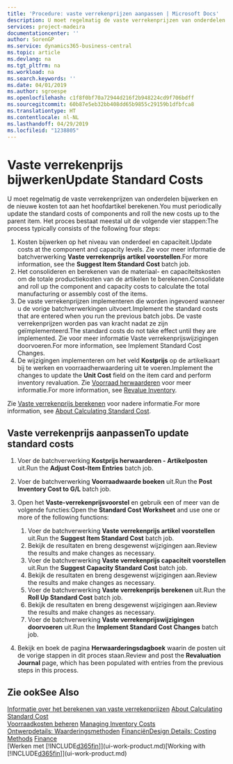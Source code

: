 ```yaml
---
title: 'Procedure: vaste verrekenprijzen aanpassen | Microsoft Docs'
description: U moet regelmatig de vaste verrekenprijzen van onderdelen bijwerken en de nieuwe kosten tot aan het hoofdartikel berekenen.
services: project-madeira
documentationcenter: ''
author: SorenGP
ms.service: dynamics365-business-central
ms.topic: article
ms.devlang: na
ms.tgt_pltfrm: na
ms.workload: na
ms.search.keywords: ''
ms.date: 04/01/2019
ms.author: sgroespe
ms.openlocfilehash: c1f8f0bf70a72944d216f2b948224cd9f706bdff
ms.sourcegitcommit: 60b87e5eb32bb408dd65b9855c29159b1dfbfca8
ms.translationtype: HT
ms.contentlocale: nl-NL
ms.lasthandoff: 04/29/2019
ms.locfileid: "1238805"
---
```

# <a name="update-standard-costs"></a><span data-ttu-id="2b533-103">Vaste verrekenprijs bijwerken</span><span class="sxs-lookup"><span data-stu-id="2b533-103">Update Standard Costs</span></span>
<span data-ttu-id="2b533-104">U moet regelmatig de vaste verrekenprijzen van onderdelen bijwerken en de nieuwe kosten tot aan het hoofdartikel berekenen.</span><span class="sxs-lookup"><span data-stu-id="2b533-104">You must periodically update the standard costs of components and roll the new costs up to the parent item.</span></span> <span data-ttu-id="2b533-105">Het proces bestaat meestal uit de volgende vier stappen:</span><span class="sxs-lookup"><span data-stu-id="2b533-105">The process typically consists of the following four steps:</span></span>  

1.  <span data-ttu-id="2b533-106">Kosten bijwerken op het niveau van onderdeel en capaciteit.</span><span class="sxs-lookup"><span data-stu-id="2b533-106">Update costs at the component and capacity levels.</span></span> <span data-ttu-id="2b533-107">Zie voor meer informatie de batchverwerking **Vaste verrekenprijs artikel voorstellen**.</span><span class="sxs-lookup"><span data-stu-id="2b533-107">For more information, see the **Suggest Item Standard Cost** batch job.</span></span>  
2.  <span data-ttu-id="2b533-108">Het consolideren en berekenen van de materiaal- en capaciteitskosten om de totale productiekosten van de artikelen te berekenen.</span><span class="sxs-lookup"><span data-stu-id="2b533-108">Consolidate and roll up the component and capacity costs to calculate the total manufacturing or assembly cost of the items.</span></span>  
3.  <span data-ttu-id="2b533-109">De vaste verrekenprijzen implementeren die worden ingevoerd wanneer u de vorige batchverwerkingen uitvoert.</span><span class="sxs-lookup"><span data-stu-id="2b533-109">Implement the standard costs that are entered when you run the previous batch jobs.</span></span> <span data-ttu-id="2b533-110">De vaste verrekenprijzen worden pas van kracht nadat ze zijn geïmplementeerd.</span><span class="sxs-lookup"><span data-stu-id="2b533-110">The standard costs do not take effect until they are implemented.</span></span> <span data-ttu-id="2b533-111">Zie voor meer informatie Vaste verrekenprijswijzigingen doorvoeren.</span><span class="sxs-lookup"><span data-stu-id="2b533-111">For more information, see Implement Standard Cost Changes.</span></span>  
4.  <span data-ttu-id="2b533-112">De wijzigingen implementeren om het veld **Kostprijs** op de artikelkaart bij te werken en voorraadherwaardering uit te voeren.</span><span class="sxs-lookup"><span data-stu-id="2b533-112">Implement the changes to update the **Unit Cost** field on the item card and perform inventory revaluation.</span></span> <span data-ttu-id="2b533-113">Zie [Voorraad herwaarderen](inventory-how-revalue-inventory.md) voor meer informatie.</span><span class="sxs-lookup"><span data-stu-id="2b533-113">For more information, see [Revalue Inventory](inventory-how-revalue-inventory.md).</span></span>  

<span data-ttu-id="2b533-114">Zie [Vaste verrekenprijs berekenen](finance-about-calculating-standard-cost.md) voor nadere informatie.</span><span class="sxs-lookup"><span data-stu-id="2b533-114">For more information, see [About Calculating Standard Cost](finance-about-calculating-standard-cost.md).</span></span>  
## <a name="to-update-standard-costs"></a><span data-ttu-id="2b533-115">Vaste verrekenprijs aanpassen</span><span class="sxs-lookup"><span data-stu-id="2b533-115">To update standard costs</span></span>  
1.  <span data-ttu-id="2b533-116">Voer de batchverwerking **Kostprijs herwaarderen - Artikelposten** uit.</span><span class="sxs-lookup"><span data-stu-id="2b533-116">Run the **Adjust Cost-Item Entries** batch job.</span></span>  
2.  <span data-ttu-id="2b533-117">Voer de batchverwerking **Voorraadwaarde boeken** uit.</span><span class="sxs-lookup"><span data-stu-id="2b533-117">Run the **Post Inventory Cost to G/L** batch job.</span></span>  
3.  <span data-ttu-id="2b533-118">Open het **Vaste-verrekenprijsvoorstel** en gebruik een of meer van de volgende functies:</span><span class="sxs-lookup"><span data-stu-id="2b533-118">Open the **Standard Cost Worksheet** and use one or more of the following functions:</span></span>  

    1.  <span data-ttu-id="2b533-119">Voer de batchverwerking **Vaste verrekenprijs artikel voorstellen** uit.</span><span class="sxs-lookup"><span data-stu-id="2b533-119">Run the **Suggest Item Standard Cost** batch job.</span></span>  
    2.  <span data-ttu-id="2b533-120">Bekijk de resultaten en breng desgewenst wijzigingen aan.</span><span class="sxs-lookup"><span data-stu-id="2b533-120">Review the results and make changes as necessary.</span></span>  
    3.  <span data-ttu-id="2b533-121">Voer de batchverwerking **Vaste verrekenprijs capaciteit voorstellen** uit.</span><span class="sxs-lookup"><span data-stu-id="2b533-121">Run the **Suggest Capacity Standard Cost** batch job.</span></span>  
    4.  <span data-ttu-id="2b533-122">Bekijk de resultaten en breng desgewenst wijzigingen aan.</span><span class="sxs-lookup"><span data-stu-id="2b533-122">Review the results and make changes as necessary.</span></span>
    5. <span data-ttu-id="2b533-123">Voer de batchverwerking **Vaste verrekenprijs berekenen** uit.</span><span class="sxs-lookup"><span data-stu-id="2b533-123">Run the **Roll Up Standard Cost** batch job.</span></span>
    6.  <span data-ttu-id="2b533-124">Bekijk de resultaten en breng desgewenst wijzigingen aan.</span><span class="sxs-lookup"><span data-stu-id="2b533-124">Review the results and make changes as necessary.</span></span>
    7.  <span data-ttu-id="2b533-125">Voer de batchverwerking **Vaste verrekenprijswijzigingen doorvoeren** uit.</span><span class="sxs-lookup"><span data-stu-id="2b533-125">Run the **Implement Standard Cost Changes** batch job.</span></span>  
4.  <span data-ttu-id="2b533-126">Bekijk en boek de pagina **Herwaarderingsdagboek** waarin de posten uit de vorige stappen in dit proces staan.</span><span class="sxs-lookup"><span data-stu-id="2b533-126">Review and post the **Revaluation Journal** page, which has been populated with entries from the previous steps in this process.</span></span>  

## <a name="see-also"></a><span data-ttu-id="2b533-127">Zie ook</span><span class="sxs-lookup"><span data-stu-id="2b533-127">See Also</span></span>  
 <span data-ttu-id="2b533-128">[Informatie over het berekenen van vaste verrekenprijzen](finance-about-calculating-standard-cost.md) </span><span class="sxs-lookup"><span data-stu-id="2b533-128">[About Calculating Standard Cost](finance-about-calculating-standard-cost.md) </span></span>  
 <span data-ttu-id="2b533-129">[Voorraadkosten beheren](finance-manage-inventory-costs.md) </span><span class="sxs-lookup"><span data-stu-id="2b533-129">[Managing Inventory Costs](finance-manage-inventory-costs.md) </span></span>  
 <span data-ttu-id="2b533-130">[Ontwerpdetails: Waarderingsmethoden](design-details-costing-methods.md) [Financiën](finance.md)</span><span class="sxs-lookup"><span data-stu-id="2b533-130">[Design Details: Costing Methods](design-details-costing-methods.md) [Finance](finance.md)</span></span>  
 <span data-ttu-id="2b533-131">[Werken met [!INCLUDE[d365fin](includes/d365fin_md.md)]](ui-work-product.md)</span><span class="sxs-lookup"><span data-stu-id="2b533-131">[Working with [!INCLUDE[d365fin](includes/d365fin_md.md)]](ui-work-product.md)</span></span>  
